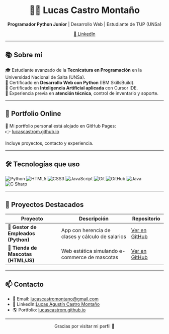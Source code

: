 <h1 align="center">👨‍💻 Lucas Castro Montaño</h1>

<p align="center">
  <strong>Programador Python Junior</strong> | Desarrollo Web | Estudiante de TUP (UNSa)  
</p>

<p align="center">
  <a href="www.linkedin.com/in/lucas-agustín-castro-montaño-" target="_blank">💼 LinkedIn</a>
</p>

---

## 📚 Sobre mí

🎓 Estudiante avanzado de la **Tecnicatura en Programación** en la Universidad Nacional de Salta (UNSa).  
🧠 Certificado en **Desarrollo Web con Python** (IBM SkillsBuild).  
🤖 Certificado en **Inteligencia Artificial aplicada** con Cursor IDE.  
💼 Experiencia previa en **atención técnica**, control de inventario y soporte.

---

## 🚀 Portfolio Online

🔗 Mi portfolio personal está alojado en GitHub Pages:  
👉 [lucascastrom.github.io](https://lucascastrom.github.io)

Incluye proyectos, contacto y experiencia.

---

## 🛠️ Tecnologías que uso

![Python](https://img.shields.io/badge/-Python-3776AB?style=flat&logo=python&logoColor=white)
![HTML5](https://img.shields.io/badge/-HTML5-E34F26?style=flat&logo=html5&logoColor=white)
![CSS3](https://img.shields.io/badge/-CSS3-1572B6?style=flat&logo=css3)
![JavaScript](https://img.shields.io/badge/-JavaScript-F7DF1E?style=flat&logo=javascript&logoColor=black)
![Git](https://img.shields.io/badge/-Git-F05032?style=flat&logo=git&logoColor=white)
![GitHub](https://img.shields.io/badge/-GitHub-181717?style=flat&logo=github)
![Java](https://img.shields.io/badge/-Java-007396?style=flat&logo=java&logoColor=white)
![C Sharp](https://img.shields.io/badge/-C%23-239120?style=flat&logo=c-sharp&logoColor=white)

---

## 🧪 Proyectos Destacados

| Proyecto | Descripción | Repositorio |
|---------|-------------|-------------|
| 🧾 **Gestor de Empleados (Python)** | App con herencia de clases y cálculo de salarios | [Ver en GitHub](https://github.com/LucasCastroM/gestor-empleados) |
| 🐾 **Tienda de Mascotas (HTML/JS)** | Web estática simulando e-commerce de mascotas | [Ver en GitHub](https://github.com/LucasCastroM/adopciones-mascotas) |

---

## 📫 Contacto

- 📧 Email: [lucascastromontano@gmail.com](mailto:lucascastromontano@gmail.com)
- 💼 LinkedIn:[Lucas Agustín Castro Montaño](https://www.linkedin.com/in/lucas-agustín-castro-montaño-)
- 🌎 Portfolio: [lucascastrom.github.io](https://lucascastrom.github.io)

---

<p align="center">
  Gracias por visitar mi perfil 👋
</p>
